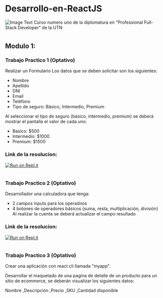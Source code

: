 # Desarrollo-en-ReactJS
![Image Text](https://www.frba.utn.edu.ar/wp-content/uploads/2016/08/logo-utn.ba-horizontal-e1471367724904.jpg)
Curso numero uno de la diplomatura en "Professional Full-Stack Developer" de la UTN
# 


## Modulo 1:

### Trabajo Practico 1 (Optativo)
Realizar un Formulario
Los datos que se deben solicitar son los siguientes:
- Nombre
- Apellido
- DNI
- Email
- Teléfono
- Tipo de seguro: Básico, Intermedio, Premium

Al seleccionar el tipo de seguro (básico, intermedio, premium) se deberá mostrar el pantalla el valor de cada uno:
- Basico: $500
- Intermedio: $1000
- Premium: $1500

### Link de la resolucion: 
[![Run on Repl.it](https://repl.it/badge/github/freeCodeCamp/boilerplate-npm)](https://tp1-optativo.facumruiz.repl.co)

#

### Trabajo Practico 2 (Optativo)

Desarrollador una calculadora que tenga:

- 2 campos inputs para los operadnos
- 4 botones de operadores básicos (suma, resta, multiplicación, división)
Al realizar la cuenta se deberá actualizar el campo resultado

### Link de la resolucion: 
[![Run on Repl.it](https://repl.it/badge/github/freeCodeCamp/boilerplate-npm)](https://replit.com/@facumruiz/tp2-optativo)

#

### Trabajo Practico 3 (Optativo)

Crear una aplicación con react cli llamada "myapp". 

Desarrollar el maquetado de una pagina de detalle de un producto para un sitio de ecommerce, se deberán visualizar los siguientes datos:

Nombre
,Descripción
,Precio
,SKU
,Cantidad disponible

